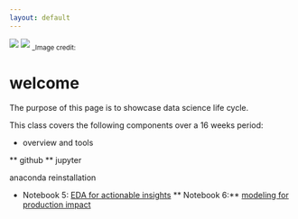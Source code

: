 ```yaml
---
layout: default
---
```


<img src="{{ site.url }}{{ site.baseurl }}/assets/img/yingli_1.png">
<img src="{{ site.url }}{{ site.baseurl }}/assets/img/yingli_2.png">
<sub>_Image credit: </sub>

# welcome

The purpose of this page is to showcase data science life cycle.

This class covers the following components over a 16 weeks period:

* overview and tools

** github
** jupyter

anaconda reinstallation

* Notebook 5: [EDA for actionable insights](https://yingli.github.io/portfolio/NB05.pdf)
** Notebook 6:** [modeling for production impact](https://yingli.github.io/portfolio/NB06.html)
